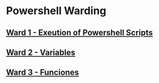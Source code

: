 # Powershell Warding
## [Ward 1 - Exeution of Powershell Scripts](/Ward01/Ward01.md)
## [Ward 2 - Variables](/Ward01/Ward02.md)
## [Ward 3 - Funciones](/Ward01/Ward02.md)
